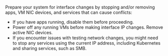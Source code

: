 &NewLine;

Prepare your system for interface changes by stopping and/or removing apps, VM NIC devices, and services that can cause conflicts:

* If you have apps running, disable them before proceeding.
* Power off any running VMs before making interface IP changes. Remove active NIC devices.
* If you encounter issues with testing network changes, you might need to stop any services using the current IP address, including Kubernetes and sharing services, such as SMB.
